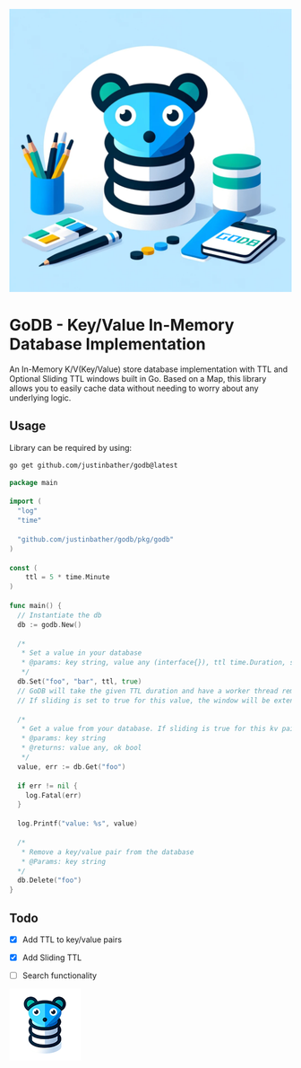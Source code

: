 ![godb](./media/brand.png)

# GoDB - Key/Value In-Memory Database Implementation

An In-Memory K/V(Key/Value) store database implementation with TTL and Optional Sliding TTL windows built in Go. Based on a Map, this library allows you to easily cache data without needing to worry about
any underlying logic.

## Usage

Library can be required by using:
```sh
go get github.com/justinbather/godb@latest
```

```go
package main

import (
  "log"
  "time"

  "github.com/justinbather/godb/pkg/godb"
)

const (
	ttl = 5 * time.Minute
)

func main() {
  // Instantiate the db
  db := godb.New()

  /*
   * Set a value in your database
   * @params: key string, value any (interface{}), ttl time.Duration, sliding bool
   */
  db.Set("foo", "bar", ttl, true)
  // GoDB will take the given TTL duration and have a worker thread remove the entry automatically once the TTL value has elapsed
  // If sliding is set to true for this value, the window will be extended by the TTL value whenever the KV pair is accessed

  /* 
   * Get a value from your database. If sliding is true for this kv pair, the expiration time will be moved forward by the same duration initially given
   * @params: key string
   * @returns: value any, ok bool 
   */
  value, err := db.Get("foo")

  if err != nil {
    log.Fatal(err)
  }

  log.Printf("value: %s", value)

  /*
   * Remove a key/value pair from the database
   * @Params: key string
  */
  db.Delete("foo")
}
```

## Todo

- [x] Add TTL to key/value pairs
- [x] Add Sliding TTL 
- [ ] Search functionality


![logo](./media/logo.png)
